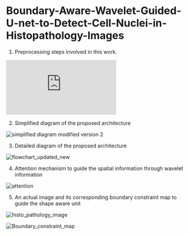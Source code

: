 # Boundary-Aware-Wavelet-Guided-U-net-to-Detect-Cell-Nuclei-in-Histopathology-Images

1. Preprocessing steps involved in this work.

![preprocessing](https://github.com/tamjidimtiaz/Shape-Aware-Wavelet-Guided-U-net-to-Detect-Cell-Nuclei-in-Microscopy-Images/blob/4ff056c80079fd1e44b5ba034747ac37e6b19697/preprocessing.py)

2. Simplified diagram of the proposed architecture

![simplified diagram modified version 2](https://github.com/tamjidimtiaz/Boundary-Aware-Wavelet-Guided-U-net-to-Detect-Cell-Nuclei-in-Microscopy-Images/blob/b1fca84d5b092eaba5c95ee5ce8c0ff5746aff4b/simplified%20diagram%20modified%20version%202.png)

3. Detailed diagram of the proposed architecture

![flowchart_updated_new](https://github.com/tamjidimtiaz/Boundary-Aware-Wavelet-Guided-U-net-to-Detect-Cell-Nuclei-in-Microscopy-Images/blob/48b0082683aebced137255ccac4c2605a3fc7a97/flowchart_updated_new.png)

4. Attention mechanism to guide the spatial information through wavelet information

![attention](https://github.com/tamjidimtiaz/Shape-Aware-Wavelet-Guided-U-net-to-Detect-Cell-Nuclei-in-Microscopy-Images/blob/4ff056c80079fd1e44b5ba034747ac37e6b19697/attention.png)

5. An actual image and its corresponding boundary constraint map to guide the shape aware unit

![histo_pathology_image](https://github.com/tamjidimtiaz/Shape-Aware-Wavelet-Guided-U-net-to-Detect-Cell-Nuclei-in-Microscopy-Images/blob/4ff056c80079fd1e44b5ba034747ac37e6b19697/00ae65c1c6631ae6f2be1a449902976e6eb8483bf6b0740d00530220832c6d3e.png)

![Boundary_constraint_map](https://github.com/tamjidimtiaz/Shape-Aware-Wavelet-Guided-U-net-to-Detect-Cell-Nuclei-in-Microscopy-Images/blob/efec9e4098cf1d857693c9c3c864b6d97a727005/shape_constraint_map.PNG)
